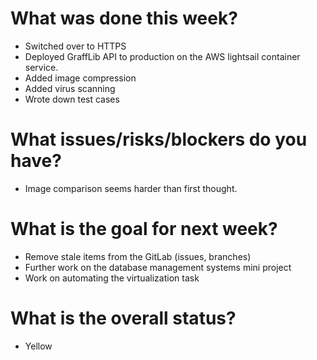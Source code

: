 # What was done this week?
- Switched over to HTTPS
- Deployed GraffLib API to production on the AWS lightsail container service.
- Added image compression
- Added virus scanning
- Wrote down test cases

# What issues/risks/blockers do you have?
- Image comparison seems harder than first thought.

# What is the goal for next week?
- Remove stale items from the GitLab (issues, branches)
- Further work on the database management systems mini project
- Work on automating the virtualization task

# What is the overall status?
- Yellow